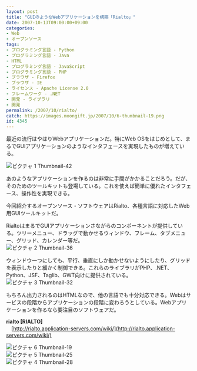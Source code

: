 ```yaml
---
layout: post
title: "GUIのようなWebアプリケーションを構築「Rialto」"
date: 2007-10-13T09:00:00+09:00
categories:
- Web
- オープンソース
tags: 
- プログラミング言語 - Python
- プログラミング言語 - Java
- HTML
- プログラミング言語 - JavaScript
- プログラミング言語 - PHP
- ブラウザ - Firefox
- ブラウザ - IE
- ライセンス - Apache License 2.0
- フレームワーク - .NET
- 開発 - ライブラリ
- 開発
permalink: /2007/10/rialto/
catch: https://images.moongift.jp/2007/10/6-thumbnail-19.png
id: 4345
---
```

最近の流行はやはりWebアプリケーションだ。特にWeb OSをはじめとして、まるでGUIアプリケーションのようなインタフェースを実現したものが増えている。   
  
 ![ピクチャ 1 Thumbnail-42](https://images.moongift.jp/2007/10/1-thumbnail-42.png)  
  
あのようなアプリケーションを作るのは非常に手間がかかることだろう。だが、そのためのツールキットも登場している。これを使えば簡単に優れたインタフェース、操作性を実現できる。   
  
今回紹介するオープンソース・ソフトウェアはRialto、各種言語に対応したWeb用GUIツールキットだ。   
<!--more-->  
RialtoはまるでGUIアプリケーションさながらのコンポーネントが提供している。ツリーメニュー、ドラッグで動かせるウィンドウ、フレーム、タブメニュー、グリッド、カレンダー等だ。   
 ![ピクチャ 2 Thumbnail-36](https://images.moongift.jp/2007/10/2-thumbnail-36.png)  
  
ウィンドウ一つにしても、平行、垂直にしか動かせないようにしたり、グリッドを表示したりと細かく制御できる。これらのライブラリがPHP、.NET、Python、JSF、Taglib、GWT向けに提供されている。   
 ![ピクチャ 3 Thumbnail-32](https://images.moongift.jp/2007/10/3-thumbnail-32.png)  
  
もちろん出力されるのはHTMLなので、他の言語でも十分対応できる。Webはサービスの段階からアプリケーションの段階に変わろうとしている。Webアプリケーションを作るなら要注目のソフトウェアだ。   
  
**rialto [RIALTO]**   
　[http://rialto.application-servers.com/wiki/](http://rialto.application-servers.com/wiki/)  
  
 ![ピクチャ 6 Thumbnail-19](https://images.moongift.jp/2007/10/6-thumbnail-19.png)  
 ![ピクチャ 5 Thumbnail-25](https://images.moongift.jp/2007/10/5-thumbnail-25.png)  
 ![ピクチャ 4 Thumbnail-28](https://images.moongift.jp/2007/10/4-thumbnail-28.png)

